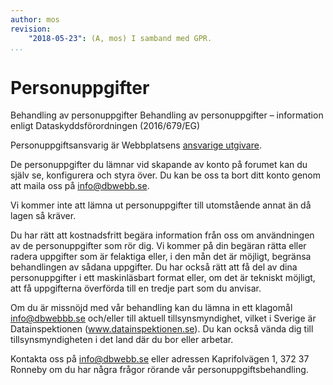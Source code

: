 ```yaml
---
author: mos
revision:
    "2018-05-23": (A, mos) I samband med GPR.
...
```

Personuppgifter
==================================

Behandling av personuppgifter
Behandling av personuppgifter – information enligt Dataskyddsförordningen (2016/679/EG)

Personuppgiftsansvarig är Webbplatsens [ansvarige utgivare](./ansvarig-utgivare).

De personuppgifter du lämnar vid skapande av konto på forumet kan du själv se,  konfigurera och styra över. Du kan be oss ta bort ditt konto genom att maila oss på info@dbwebb.se. 

Vi kommer inte att lämna ut personuppgifter till utomstående annat än då lagen så kräver.

Du har rätt att kostnadsfritt begära information från oss om användningen av de personuppgifter som rör dig. Vi kommer på din begäran rätta eller radera uppgifter som är felaktiga eller, i den mån det är möjligt, begränsa behandlingen av sådana uppgifter. Du har också rätt att få del av dina personuppgifter i ett maskinläsbart format eller, om det är tekniskt möjligt, att få uppgifterna överförda till en tredje part som du anvisar.

Om du är missnöjd med vår behandling kan du lämna in ett klagomål info@dbwebbb.se och/eller till aktuell tillsynsmyndighet, vilket i Sverige är Datainspektionen (www.datainspektionen.se). Du kan också vända dig till tillsynsmyndigheten i det land där du bor eller arbetar.

Kontakta oss på info@dbwebb.se eller adressen Kaprifolvägen 1, 372 37 Ronneby om du har några frågor rörande vår personuppgiftsbehandling.
